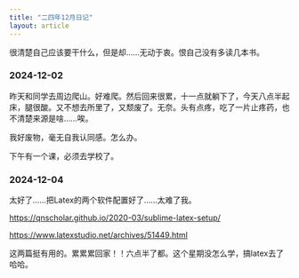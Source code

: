 ```yaml
---
title: "二四年12月日记"
layout: article
---
```


很清楚自己应该要干什么，但是却……无动于衷。恨自己没有多读几本书。

### 2024-12-02

昨天和同学去周边爬山。好难爬。然后回来很累，十一点就躺下了，今天八点半起床，腿很酸。又不想去所里了，又颓废了。无奈。头有点疼，吃了一片止疼药，也不清楚来源是啥……唉。

我好废物，毫无自我认同感。怎么办。

下午有一个课，必须去学校了。

### 2024-12-04

太好了……把Latex的两个软件配置好了……太难了我。

https://qnscholar.github.io/2020-03/sublime-latex-setup/

https://www.latexstudio.net/archives/51449.html

这两篇挺有用的。累累累回家！！六点半了都。这个星期没怎么学，搞latex去了哈哈。

